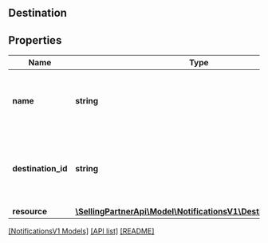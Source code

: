 ## Destination

## Properties

Name | Type | Description | Notes
------------ | ------------- | ------------- | -------------
**name** | **string** | The developer-defined name for this destination. |
**destination_id** | **string** | The destination identifier generated when you created the destination. |
**resource** | [**\SellingPartnerApi\Model\NotificationsV1\DestinationResource**](DestinationResource.md) |  |

[[NotificationsV1 Models]](../) [[API list]](../../Api) [[README]](../../../README.md)
